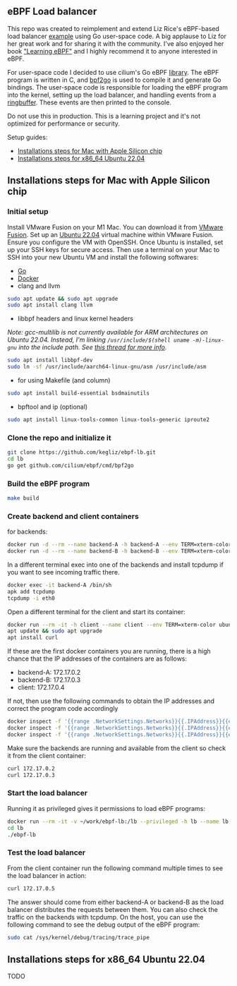 ## eBPF Load balancer

This repo was created to reimplement and extend Liz Rice's eBPF-based load balancer [example](https://www.youtube.com/watch?v=L3_AOFSNKK8) using Go user-space code. A big applause to Liz for her great work and for sharing it with the community. I've also enjoyed her book ["Learning eBPF"](https://learning.oreilly.com/library/view/learning-ebpf/9781098135119/) and I highly recommend it to anyone interested in eBPF.

For user-space code I decided to use cilium's Go eBPF [library](https://ebpf-go.dev/). The eBPF program is written in C, and [bpf2go](https://github.com/cilium/ebpf/tree/main/cmd/bpf2go) is used to compile it and generate Go bindings. The user-space code is responsible for loading the eBPF program into the kernel, setting up the load balancer, and handling events from a [ringbuffer](https://www.kernel.org/doc/html/latest/bpf/ringbuf.html). These events are then printed to the console.

Do not use this in production. This is a learning project and it's not optimized for performance or security.

Setup guides:
- [Installations steps for Mac with Apple Silicon chip](#installations-steps-for-mac-with-apple-silicon-chip)
- [Installations steps for x86_64 Ubuntu 22.04](#installations-steps-for-x86_64-ubuntu-2204)


## Installations steps for Mac with Apple Silicon chip
### Initial setup
Install VMware Fusion on your M1 Mac. You can download it from [VMware Fusion](https://www.vmware.com/products/fusion/fusion-evaluation.html).
Set up an [Ubuntu 22.04](https://cdimage.ubuntu.com/releases/22.04.4/release/) virtual machine within VMware Fusion. Ensure you configure the VM with OpenSSH. Once Ubuntu is installed, set up your SSH keys for secure access. Then use a terminal on your Mac to SSH into your new Ubuntu VM and install the following softwares:
- [Go](https://go.dev/wiki/Ubuntu) 
- [Docker](https://docs.docker.com/engine/install/ubuntu/)
- clang and llvm
```bash
sudo apt update && sudo apt upgrade
sudo apt install clang llvm
```
- libbpf headers and linux kernel headers

*Note: gcc-multilib is not currently available for ARM architectures on Ubuntu 22.04. Instead, I'm linking `/usr/include/$(shell uname -m)-linux-gnu` into the include path. See [this thread for more info](https://patchwork.ozlabs.org/project/netdev/patch/20200311123421.3634-1-tklauser@distanz.ch/).* 
```bash
sudo apt install libbpf-dev
sudo ln -sf /usr/include/aarch64-linux-gnu/asm /usr/include/asm
```
- for using Makefile (and column)
```bash
sudo apt install build-essential bsdmainutils
```
- bpftool and ip (optional)
```bash
sudo apt install linux-tools-common linux-tools-generic iproute2
```

### Clone the repo and initialize it
```bash
git clone https://github.com/kegliz/ebpf-lb.git
cd lb
go get github.com/cilium/ebpf/cmd/bpf2go 
```

### Build the eBPF program
```bash
make build
```

### Create backend and client containers

for backends:
```bash
docker run -d --rm --name backend-A -h backend-A --env TERM=xterm-color nginxdemos/hello:plain-text
docker run -d --rm --name backend-B -h backend-B --env TERM=xterm-color nginxdemos/hello:plain-text
```

In a different terminal exec into one of the backends and install tcpdump if you want to see incoming traffic there.
```bash
docker exec -it backend-A /bin/sh 
apk add tcpdump
tcpdump -i eth0
```

Open a different terminal for the client and start its container:
```bash
docker run --rm -it -h client --name client --env TERM=xterm-color ubuntu:jammy
apt update && sudo apt upgrade 
apt install curl
```

If these are the first docker containers you are running, there is a high chance that the IP addresses of the containers are as follows:
- backend-A: 172.17.0.2
- backend-B: 172.17.0.3
- client: 172.17.0.4

If not, then use the following commands to obtain the IP addresses and correct the program code accordingly
```bash
docker inspect -f '{{range .NetworkSettings.Networks}}{{.IPAddress}}{{end}}' backend-A
docker inspect -f '{{range .NetworkSettings.Networks}}{{.IPAddress}}{{end}}' backend-B
docker inspect -f '{{range .NetworkSettings.Networks}}{{.IPAddress}}{{end}}' client
```

Make sure the backends are running and available from the client so check it from the client container:
```bash
curl 172.17.0.2
curl 172.17.0.3
```

### Start the load balancer

Running it as privileged gives it permissions to load eBPF programs: 

```bash
docker run --rm -it -v ~/work/ebpf-lb:/lb --privileged -h lb --name lb --env TERM=xterm-color ubuntu:jammy
cd lb
./ebpf-lb
```

### Test the load balancer
From the client container run the following command multiple times to see the load balancer in action:
```bash
curl 172.17.0.5
```
The answer should come from either backend-A or backend-B as the load balancer distributes the requests between them.
You can also check the traffic on the backends with tcpdump. On the host, you can use the following command to see the debug output of the eBPF program:
```bash
sudo cat /sys/kernel/debug/tracing/trace_pipe
```

## Installations steps for x86_64 Ubuntu 22.04
TODO

